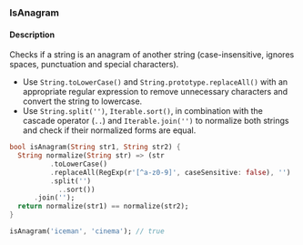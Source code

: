### IsAnagram

#### Description



Checks if a string is an anagram of another string (case-insensitive, ignores spaces, punctuation and special characters).

- Use `String.toLowerCase()` and `String.prototype.replaceAll()` with an appropriate regular expression to remove unnecessary characters and convert the string to lowercase.
- Use `String.split('')`, `Iterable.sort()`, in combination with the cascade operator (`..`) and `Iterable.join('')` to normalize both strings and check if their normalized forms are equal.

```dart
bool isAnagram(String str1, String str2) {
  String normalize(String str) => (str
          .toLowerCase()
          .replaceAll(RegExp(r'[^a-z0-9]', caseSensitive: false), '')
          .split('')
            ..sort())
      .join('');
  return normalize(str1) == normalize(str2);
}
```

```dart
isAnagram('iceman', 'cinema'); // true
```
